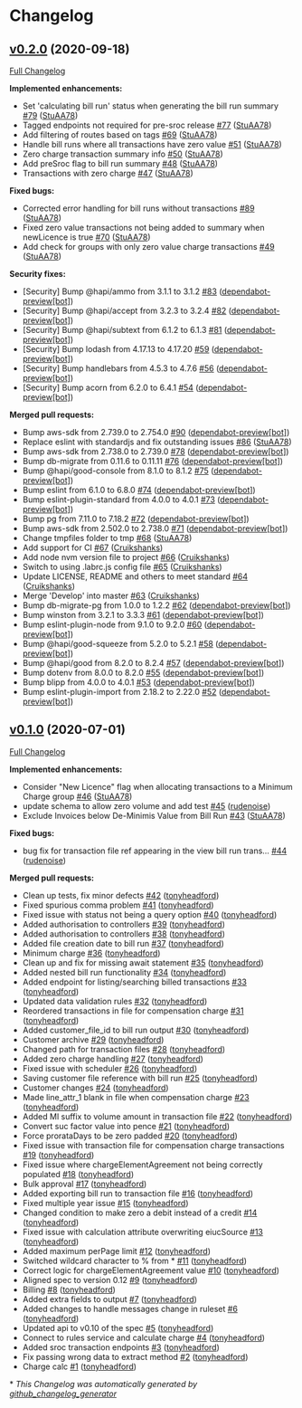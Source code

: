 # Changelog

## [v0.2.0](https://github.com/DEFRA/charging-module-api/tree/v0.2.0) (2020-09-18)

[Full Changelog](https://github.com/DEFRA/charging-module-api/compare/v0.1.0...v0.2.0)

**Implemented enhancements:**

- Set 'calculating bill run' status when generating the bill run summary [\#79](https://github.com/DEFRA/charging-module-api/pull/79) ([StuAA78](https://github.com/StuAA78))
- Tagged endpoints not required for pre-sroc release [\#77](https://github.com/DEFRA/charging-module-api/pull/77) ([StuAA78](https://github.com/StuAA78))
- Add filtering of routes based on tags [\#69](https://github.com/DEFRA/charging-module-api/pull/69) ([StuAA78](https://github.com/StuAA78))
- Handle bill runs where all transactions have zero value [\#51](https://github.com/DEFRA/charging-module-api/pull/51) ([StuAA78](https://github.com/StuAA78))
- Zero charge transaction summary info [\#50](https://github.com/DEFRA/charging-module-api/pull/50) ([StuAA78](https://github.com/StuAA78))
- Add preSroc flag to bill run summary [\#48](https://github.com/DEFRA/charging-module-api/pull/48) ([StuAA78](https://github.com/StuAA78))
- Transactions with zero charge [\#47](https://github.com/DEFRA/charging-module-api/pull/47) ([StuAA78](https://github.com/StuAA78))

**Fixed bugs:**

- Corrected error handling for bill runs without transactions [\#89](https://github.com/DEFRA/charging-module-api/pull/89) ([StuAA78](https://github.com/StuAA78))
- Fixed zero value transactions not being added to summary when newLicence is true [\#70](https://github.com/DEFRA/charging-module-api/pull/70) ([StuAA78](https://github.com/StuAA78))
- Add check for groups with only zero value charge transactions [\#49](https://github.com/DEFRA/charging-module-api/pull/49) ([StuAA78](https://github.com/StuAA78))

**Security fixes:**

- \[Security\] Bump @hapi/ammo from 3.1.1 to 3.1.2 [\#83](https://github.com/DEFRA/charging-module-api/pull/83) ([dependabot-preview[bot]](https://github.com/apps/dependabot-preview))
- \[Security\] Bump @hapi/accept from 3.2.3 to 3.2.4 [\#82](https://github.com/DEFRA/charging-module-api/pull/82) ([dependabot-preview[bot]](https://github.com/apps/dependabot-preview))
- \[Security\] Bump @hapi/subtext from 6.1.2 to 6.1.3 [\#81](https://github.com/DEFRA/charging-module-api/pull/81) ([dependabot-preview[bot]](https://github.com/apps/dependabot-preview))
- \[Security\] Bump lodash from 4.17.13 to 4.17.20 [\#59](https://github.com/DEFRA/charging-module-api/pull/59) ([dependabot-preview[bot]](https://github.com/apps/dependabot-preview))
- \[Security\] Bump handlebars from 4.5.3 to 4.7.6 [\#56](https://github.com/DEFRA/charging-module-api/pull/56) ([dependabot-preview[bot]](https://github.com/apps/dependabot-preview))
- \[Security\] Bump acorn from 6.2.0 to 6.4.1 [\#54](https://github.com/DEFRA/charging-module-api/pull/54) ([dependabot-preview[bot]](https://github.com/apps/dependabot-preview))

**Merged pull requests:**

- Bump aws-sdk from 2.739.0 to 2.754.0 [\#90](https://github.com/DEFRA/charging-module-api/pull/90) ([dependabot-preview[bot]](https://github.com/apps/dependabot-preview))
- Replace eslint with standardjs and fix outstanding issues [\#86](https://github.com/DEFRA/charging-module-api/pull/86) ([StuAA78](https://github.com/StuAA78))
- Bump aws-sdk from 2.738.0 to 2.739.0 [\#78](https://github.com/DEFRA/charging-module-api/pull/78) ([dependabot-preview[bot]](https://github.com/apps/dependabot-preview))
- Bump db-migrate from 0.11.6 to 0.11.11 [\#76](https://github.com/DEFRA/charging-module-api/pull/76) ([dependabot-preview[bot]](https://github.com/apps/dependabot-preview))
- Bump @hapi/good-console from 8.1.0 to 8.1.2 [\#75](https://github.com/DEFRA/charging-module-api/pull/75) ([dependabot-preview[bot]](https://github.com/apps/dependabot-preview))
- Bump eslint from 6.1.0 to 6.8.0 [\#74](https://github.com/DEFRA/charging-module-api/pull/74) ([dependabot-preview[bot]](https://github.com/apps/dependabot-preview))
- Bump eslint-plugin-standard from 4.0.0 to 4.0.1 [\#73](https://github.com/DEFRA/charging-module-api/pull/73) ([dependabot-preview[bot]](https://github.com/apps/dependabot-preview))
- Bump pg from 7.11.0 to 7.18.2 [\#72](https://github.com/DEFRA/charging-module-api/pull/72) ([dependabot-preview[bot]](https://github.com/apps/dependabot-preview))
- Bump aws-sdk from 2.502.0 to 2.738.0 [\#71](https://github.com/DEFRA/charging-module-api/pull/71) ([dependabot-preview[bot]](https://github.com/apps/dependabot-preview))
- Change tmpfiles folder to tmp [\#68](https://github.com/DEFRA/charging-module-api/pull/68) ([StuAA78](https://github.com/StuAA78))
- Add support for CI [\#67](https://github.com/DEFRA/charging-module-api/pull/67) ([Cruikshanks](https://github.com/Cruikshanks))
- Add node nvm version file to project [\#66](https://github.com/DEFRA/charging-module-api/pull/66) ([Cruikshanks](https://github.com/Cruikshanks))
- Switch to using .labrc.js config file [\#65](https://github.com/DEFRA/charging-module-api/pull/65) ([Cruikshanks](https://github.com/Cruikshanks))
- Update LICENSE, README and others to meet standard [\#64](https://github.com/DEFRA/charging-module-api/pull/64) ([Cruikshanks](https://github.com/Cruikshanks))
- Merge 'Develop' into master [\#63](https://github.com/DEFRA/charging-module-api/pull/63) ([Cruikshanks](https://github.com/Cruikshanks))
- Bump db-migrate-pg from 1.0.0 to 1.2.2 [\#62](https://github.com/DEFRA/charging-module-api/pull/62) ([dependabot-preview[bot]](https://github.com/apps/dependabot-preview))
- Bump winston from 3.2.1 to 3.3.3 [\#61](https://github.com/DEFRA/charging-module-api/pull/61) ([dependabot-preview[bot]](https://github.com/apps/dependabot-preview))
- Bump eslint-plugin-node from 9.1.0 to 9.2.0 [\#60](https://github.com/DEFRA/charging-module-api/pull/60) ([dependabot-preview[bot]](https://github.com/apps/dependabot-preview))
- Bump @hapi/good-squeeze from 5.2.0 to 5.2.1 [\#58](https://github.com/DEFRA/charging-module-api/pull/58) ([dependabot-preview[bot]](https://github.com/apps/dependabot-preview))
- Bump @hapi/good from 8.2.0 to 8.2.4 [\#57](https://github.com/DEFRA/charging-module-api/pull/57) ([dependabot-preview[bot]](https://github.com/apps/dependabot-preview))
- Bump dotenv from 8.0.0 to 8.2.0 [\#55](https://github.com/DEFRA/charging-module-api/pull/55) ([dependabot-preview[bot]](https://github.com/apps/dependabot-preview))
- Bump blipp from 4.0.0 to 4.0.1 [\#53](https://github.com/DEFRA/charging-module-api/pull/53) ([dependabot-preview[bot]](https://github.com/apps/dependabot-preview))
- Bump eslint-plugin-import from 2.18.2 to 2.22.0 [\#52](https://github.com/DEFRA/charging-module-api/pull/52) ([dependabot-preview[bot]](https://github.com/apps/dependabot-preview))

## [v0.1.0](https://github.com/DEFRA/charging-module-api/tree/v0.1.0) (2020-07-01)

[Full Changelog](https://github.com/DEFRA/charging-module-api/compare/98f05b5f786ccb25eb50c4dfab2056c002668e01...v0.1.0)

**Implemented enhancements:**

- Consider "New Licence" flag when allocating transactions to a Minimum Charge group [\#46](https://github.com/DEFRA/charging-module-api/pull/46) ([StuAA78](https://github.com/StuAA78))
- update schema to allow zero volume and add test [\#45](https://github.com/DEFRA/charging-module-api/pull/45) ([rudenoise](https://github.com/rudenoise))
- Exclude Invoices below De-Minimis Value from Bill Run [\#43](https://github.com/DEFRA/charging-module-api/pull/43) ([StuAA78](https://github.com/StuAA78))

**Fixed bugs:**

- bug fix for transaction file ref appearing in the view bill run trans… [\#44](https://github.com/DEFRA/charging-module-api/pull/44) ([rudenoise](https://github.com/rudenoise))

**Merged pull requests:**

- Clean up tests, fix minor defects [\#42](https://github.com/DEFRA/charging-module-api/pull/42) ([tonyheadford](https://github.com/tonyheadford))
- Fixed spurious comma problem [\#41](https://github.com/DEFRA/charging-module-api/pull/41) ([tonyheadford](https://github.com/tonyheadford))
- Fixed issue with status not being a query option [\#40](https://github.com/DEFRA/charging-module-api/pull/40) ([tonyheadford](https://github.com/tonyheadford))
- Added authorisation to controllers [\#39](https://github.com/DEFRA/charging-module-api/pull/39) ([tonyheadford](https://github.com/tonyheadford))
- Added authorisation to controllers [\#38](https://github.com/DEFRA/charging-module-api/pull/38) ([tonyheadford](https://github.com/tonyheadford))
- Added file creation date to bill run [\#37](https://github.com/DEFRA/charging-module-api/pull/37) ([tonyheadford](https://github.com/tonyheadford))
- Minimum charge [\#36](https://github.com/DEFRA/charging-module-api/pull/36) ([tonyheadford](https://github.com/tonyheadford))
- Clean up and fix for missing await statement [\#35](https://github.com/DEFRA/charging-module-api/pull/35) ([tonyheadford](https://github.com/tonyheadford))
- Added nested bill run functionality [\#34](https://github.com/DEFRA/charging-module-api/pull/34) ([tonyheadford](https://github.com/tonyheadford))
- Added endpoint for listing/searching billed transactions [\#33](https://github.com/DEFRA/charging-module-api/pull/33) ([tonyheadford](https://github.com/tonyheadford))
- Updated data validation rules [\#32](https://github.com/DEFRA/charging-module-api/pull/32) ([tonyheadford](https://github.com/tonyheadford))
- Reordered transactions in file for compensation charge [\#31](https://github.com/DEFRA/charging-module-api/pull/31) ([tonyheadford](https://github.com/tonyheadford))
- Added customer\_file\_id to bill run output [\#30](https://github.com/DEFRA/charging-module-api/pull/30) ([tonyheadford](https://github.com/tonyheadford))
- Customer archive [\#29](https://github.com/DEFRA/charging-module-api/pull/29) ([tonyheadford](https://github.com/tonyheadford))
- Changed path for transaction files [\#28](https://github.com/DEFRA/charging-module-api/pull/28) ([tonyheadford](https://github.com/tonyheadford))
- Added zero charge handling [\#27](https://github.com/DEFRA/charging-module-api/pull/27) ([tonyheadford](https://github.com/tonyheadford))
- Fixed issue with scheduler [\#26](https://github.com/DEFRA/charging-module-api/pull/26) ([tonyheadford](https://github.com/tonyheadford))
- Saving customer file reference with bill run [\#25](https://github.com/DEFRA/charging-module-api/pull/25) ([tonyheadford](https://github.com/tonyheadford))
- Customer changes [\#24](https://github.com/DEFRA/charging-module-api/pull/24) ([tonyheadford](https://github.com/tonyheadford))
- Made line\_attr\_1 blank in file when compensation charge [\#23](https://github.com/DEFRA/charging-module-api/pull/23) ([tonyheadford](https://github.com/tonyheadford))
- Added Ml suffix to volume amount in transaction file [\#22](https://github.com/DEFRA/charging-module-api/pull/22) ([tonyheadford](https://github.com/tonyheadford))
- Convert suc factor value into pence [\#21](https://github.com/DEFRA/charging-module-api/pull/21) ([tonyheadford](https://github.com/tonyheadford))
- Force prorataDays to be zero padded [\#20](https://github.com/DEFRA/charging-module-api/pull/20) ([tonyheadford](https://github.com/tonyheadford))
- Fixed issue with transaction file for compensation charge transactions [\#19](https://github.com/DEFRA/charging-module-api/pull/19) ([tonyheadford](https://github.com/tonyheadford))
- Fixed issue where chargeElementAgreement not being correctly populated [\#18](https://github.com/DEFRA/charging-module-api/pull/18) ([tonyheadford](https://github.com/tonyheadford))
- Bulk approval [\#17](https://github.com/DEFRA/charging-module-api/pull/17) ([tonyheadford](https://github.com/tonyheadford))
- Added exporting bill run to transaction file [\#16](https://github.com/DEFRA/charging-module-api/pull/16) ([tonyheadford](https://github.com/tonyheadford))
- Fixed multiple year issue [\#15](https://github.com/DEFRA/charging-module-api/pull/15) ([tonyheadford](https://github.com/tonyheadford))
- Changed condition to make zero a debit instead of a credit [\#14](https://github.com/DEFRA/charging-module-api/pull/14) ([tonyheadford](https://github.com/tonyheadford))
- Fixed issue with calculation attribute overwriting eiucSource [\#13](https://github.com/DEFRA/charging-module-api/pull/13) ([tonyheadford](https://github.com/tonyheadford))
- Added maximum perPage limit [\#12](https://github.com/DEFRA/charging-module-api/pull/12) ([tonyheadford](https://github.com/tonyheadford))
- Switched wildcard character to % from \* [\#11](https://github.com/DEFRA/charging-module-api/pull/11) ([tonyheadford](https://github.com/tonyheadford))
- Correct logic for chargeElementAgreement value [\#10](https://github.com/DEFRA/charging-module-api/pull/10) ([tonyheadford](https://github.com/tonyheadford))
- Aligned spec to version 0.12 [\#9](https://github.com/DEFRA/charging-module-api/pull/9) ([tonyheadford](https://github.com/tonyheadford))
- Billing [\#8](https://github.com/DEFRA/charging-module-api/pull/8) ([tonyheadford](https://github.com/tonyheadford))
- Added extra fields to output [\#7](https://github.com/DEFRA/charging-module-api/pull/7) ([tonyheadford](https://github.com/tonyheadford))
- Added changes to handle messages change in ruleset [\#6](https://github.com/DEFRA/charging-module-api/pull/6) ([tonyheadford](https://github.com/tonyheadford))
- Updated api to v0.10 of the spec [\#5](https://github.com/DEFRA/charging-module-api/pull/5) ([tonyheadford](https://github.com/tonyheadford))
- Connect to rules service and calculate charge [\#4](https://github.com/DEFRA/charging-module-api/pull/4) ([tonyheadford](https://github.com/tonyheadford))
- Added sroc transaction endpoints [\#3](https://github.com/DEFRA/charging-module-api/pull/3) ([tonyheadford](https://github.com/tonyheadford))
- Fix passing wrong data to extract method [\#2](https://github.com/DEFRA/charging-module-api/pull/2) ([tonyheadford](https://github.com/tonyheadford))
- Charge calc [\#1](https://github.com/DEFRA/charging-module-api/pull/1) ([tonyheadford](https://github.com/tonyheadford))



\* *This Changelog was automatically generated by [github_changelog_generator](https://github.com/github-changelog-generator/github-changelog-generator)*
